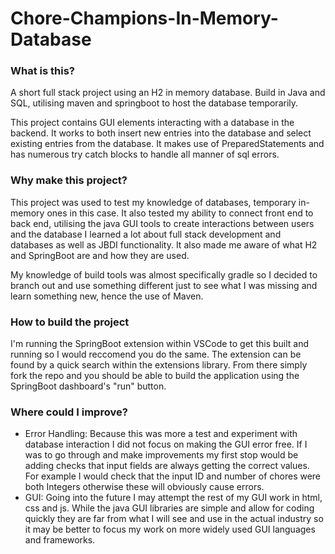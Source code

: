 ﻿# Chore-Champions-In-Memory-Database
### What is this?
A short full stack project using an H2 in memory database. Build in Java and SQL, utilising maven and springboot to host the database temporarily.

This project contains GUI elements interacting with a database in the backend. It works to both insert new entries into the database and select existing entries from the database. It makes use of PreparedStatements and has numerous try catch blocks to handle all manner of sql errors.

 ### Why make this project?
This project was used to test my knowledge of databases, temporary in-memory ones in this case. It also tested my ability to connect front end to back end, utilising the java GUI tools to create interactions between users and the database I learned a lot about full stack development and databases as well as JBDI functionality. It also made me aware of what H2 and SpringBoot are and how they are used. 

My knowledge of build tools was almost specifically gradle so I decided to branch out and use something different just to see what I was missing and learn something new, hence the use of Maven.

### How to build the project
I'm running the SpringBoot extension within VSCode to get this built and running so I would reccomend you do the same. The extension can be found by a quick search within the extensions library. From there simply fork the repo and you should be able to build the application using the SpringBoot dashboard's "run" button.

### Where could I improve?
* Error Handling: Because this was more a test and experiment with database interaction I did not focus on making the GUI error free. If I was to go through and make improvements my first stop would be adding checks that input fields are always getting the correct values. For example I would check that the input ID and number of chores were both Integers otherwise these will obviously cause errors.
* GUI: Going into the future I may attempt the rest of my GUI work in html, css and js. While the java GUI libraries are simple and allow for coding quickly they are far from what I will see and use in the actual industry so it may be better to focus my work on more widely used GUI languages and frameworks.
